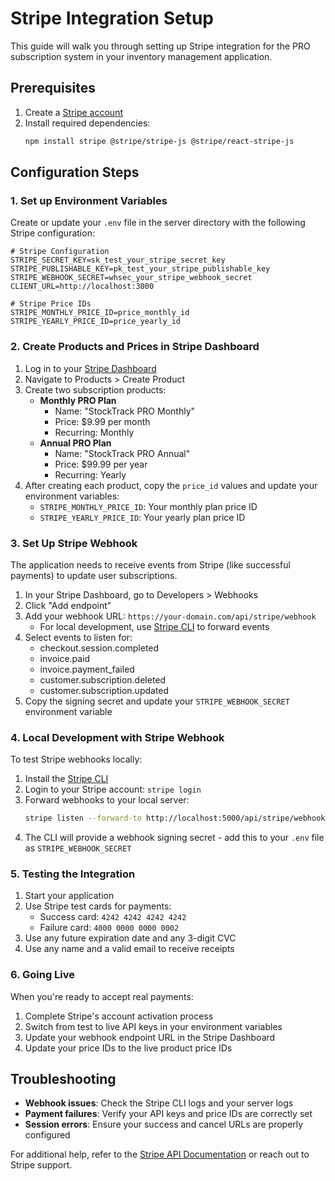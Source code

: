 # Stripe Integration Setup

This guide will walk you through setting up Stripe integration for the PRO subscription system in your inventory management application.

## Prerequisites

1. Create a [Stripe account](https://dashboard.stripe.com/register)
2. Install required dependencies:
   ```bash
   npm install stripe @stripe/stripe-js @stripe/react-stripe-js
   ```

## Configuration Steps

### 1. Set up Environment Variables

Create or update your `.env` file in the server directory with the following Stripe configuration:

```env
# Stripe Configuration
STRIPE_SECRET_KEY=sk_test_your_stripe_secret_key
STRIPE_PUBLISHABLE_KEY=pk_test_your_stripe_publishable_key
STRIPE_WEBHOOK_SECRET=whsec_your_stripe_webhook_secret
CLIENT_URL=http://localhost:3000

# Stripe Price IDs
STRIPE_MONTHLY_PRICE_ID=price_monthly_id
STRIPE_YEARLY_PRICE_ID=price_yearly_id
```

### 2. Create Products and Prices in Stripe Dashboard

1. Log in to your [Stripe Dashboard](https://dashboard.stripe.com)
2. Navigate to Products > Create Product
3. Create two subscription products:
   - **Monthly PRO Plan**
     - Name: "StockTrack PRO Monthly"
     - Price: $9.99 per month
     - Recurring: Monthly
   - **Annual PRO Plan**
     - Name: "StockTrack PRO Annual"
     - Price: $99.99 per year
     - Recurring: Yearly
4. After creating each product, copy the `price_id` values and update your environment variables:
   - `STRIPE_MONTHLY_PRICE_ID`: Your monthly plan price ID 
   - `STRIPE_YEARLY_PRICE_ID`: Your yearly plan price ID

### 3. Set Up Stripe Webhook

The application needs to receive events from Stripe (like successful payments) to update user subscriptions.

1. In your Stripe Dashboard, go to Developers > Webhooks
2. Click "Add endpoint"
3. Add your webhook URL: `https://your-domain.com/api/stripe/webhook`
   - For local development, use [Stripe CLI](https://stripe.com/docs/stripe-cli) to forward events
4. Select events to listen for:
   - checkout.session.completed
   - invoice.paid
   - invoice.payment_failed
   - customer.subscription.deleted
   - customer.subscription.updated
5. Copy the signing secret and update your `STRIPE_WEBHOOK_SECRET` environment variable

### 4. Local Development with Stripe Webhook

To test Stripe webhooks locally:

1. Install the [Stripe CLI](https://stripe.com/docs/stripe-cli#install)
2. Login to your Stripe account: `stripe login`
3. Forward webhooks to your local server:
   ```bash
   stripe listen --forward-to http://localhost:5000/api/stripe/webhook
   ```
4. The CLI will provide a webhook signing secret - add this to your `.env` file as `STRIPE_WEBHOOK_SECRET`

### 5. Testing the Integration

1. Start your application
2. Use Stripe test cards for payments:
   - Success card: `4242 4242 4242 4242`
   - Failure card: `4000 0000 0000 0002`
3. Use any future expiration date and any 3-digit CVC
4. Use any name and a valid email to receive receipts

### 6. Going Live

When you're ready to accept real payments:

1. Complete Stripe's account activation process
2. Switch from test to live API keys in your environment variables
3. Update your webhook endpoint URL in the Stripe Dashboard
4. Update your price IDs to the live product price IDs

## Troubleshooting

- **Webhook issues**: Check the Stripe CLI logs and your server logs
- **Payment failures**: Verify your API keys and price IDs are correctly set
- **Session errors**: Ensure your success and cancel URLs are properly configured

For additional help, refer to the [Stripe API Documentation](https://stripe.com/docs/api) or reach out to Stripe support. 